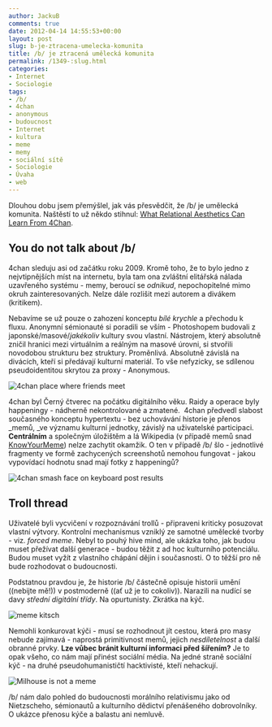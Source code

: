 ```yaml
---
author: JackuB
comments: true
date: 2012-04-14 14:55:53+00:00
layout: post
slug: b-je-ztracena-umelecka-komunita
title: /b/ je ztracená umělecká komunita
permalink: /1349-:slug.html
categories:
- Internet
- Sociologie
tags:
- /b/
- 4chan
- anonymous
- budoucnost
- Internet
- kultura
- meme
- memy
- sociální sítě
- Sociologie
- Úvaha
- web
---
```


Dlouhou dobu jsem přemýšlel, jak vás přesvědčit, že /b/ je umělecká komunita. Naštěstí to už někdo stihnul: [What Relational Aesthetics Can Learn From 4Chan](http://www.artfagcity.com/2010/09/09/img-mgmt-what-relational-aesthetics-can-learn-from-4chan/).


## You do not talk about /b/


4chan sleduju asi od začátku roku 2009. Kromě toho, že to bylo jedno z nejvtipnějších míst na internetu, byla tam ona zvláštní elitářská nálada uzavřeného systému - memy, beroucí se _odnikud_, nepochopitelné mimo okruh zainteresovaných. Nelze dále rozlišit mezi autorem a divákem (kritikem).

Nebavíme se už pouze o zahození konceptu _bílé krychle_ a přechodu k fluxu. Anonymní sémionauté si poradili se vším - Photoshopem budovali z japonské/masové/_jakékoliv_ kultury svou vlastní. Nástrojem, který absolutně zničil hranici mezi virtuálním a reálným na masové úrovni, si stvořili novodobou strukturu bez struktury. Proměnlivá. Absolutně závislá na divácích, kteří si předávají kulturní materiál. To vše nefyzicky, se sdílenou pseudoidentitou skrytou za proxy - Anonymous.



![4chan place where friends meet](/uploads/2012/04/1325641956381-570x712.jpg)



4chan byl Černý čtverec na počátku digitálního věku. Raidy a operace byly happeningy - nádherně nekontrolované a zmatené.  4chan předvedl slabost současného konceptu hypertextu - bez uchovávání historie je přenos _memů, _ve významu kulturní jednotky, závislý na uživatelské participaci. **Centrálním** a společným úložištěm a lá Wikipedia (v případě memů snad [KnowYourMeme](http://knowyourmeme.com/)) nelze zachytit okamžik. O ten v případě /b/ šlo - jednotlivé fragmenty ve formě zachycených screenshotů nemohou fungovat - jakou vypovídací hodnotu snad mají fotky z happeningů?



![4chan smash face on keyboard post results](/uploads/2012/04/1248972006309-570x497.jpg)


##




## Troll thread


Uživatelé byli vycvičení v rozpoznávání trollů - připraveni kriticky posuzovat vlastní výtvory. Kontrolní mechanismus vzniklý ze samotné umělecké tvorby - viz. _forced meme_. Nebyl to pouhý hive mind, ale ukázka toho, jak budou muset přežívat další generace - budou těžit z ad hoc kulturního potenciálu. Budou muset vyžít z vlastního chápání dějin i současnosti. O to těžší pro ně bude rozhodovat o budoucnosti.

Podstatnou pravdou je, že historie /b/ částečně opisuje historii umění ((nebijte mě!)) v postmoderně ((ať už je to cokoliv)). Narazili na nudící se davy _střední digitální třídy_. Na opurtunisty. Zkrátka na kýč.



![meme kitsch](/uploads/2012/04/13343563802631-570x1282.png)



Nemohli konkurovat kýči - musí se rozhodnout jít cestou, která pro masy nebude zajímavá - naprostá primitivnost memů, jejich _nesdíletelnost_ a další obranné prvky. **Lze vůbec bránit kulturní informaci před šířením?** Je to opak všeho, co nám mají přinést sociální média. Na jedné straně sociální kýč - na druhé pseudohumanističtí hacktivisté, kteří nehackují.



![Milhouse is not a meme](/uploads/2012/04/600px-milhouse_van_houten-570x570.png)



/b/ nám dalo pohled do budoucnosti morálního relativismu jako od Nietzscheho, sémionautů a kulturního dědictví přenášeného dobrovolníky. O ukázce přenosu kýče a balastu ani nemluvě.
